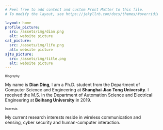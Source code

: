 ```yaml
---
# Feel free to add content and custom Front Matter to this file.
# To modify the layout, see https://jekyllrb.com/docs/themes/#overriding-theme-defaults

layout: home
profile_picture:
  src: /assets/img/dian.png
  alt: website picture
cat_picture:
  src: /assets/img/life.png
  alt: website picture
sjtu_picture:
  src: /assets/img/title.png
  alt: website picture
---
```

<font size=1>Biography</font>

<p>
	My name is <b>Dian Ding</b>, I am a Ph.D. student from the Department of Computer Science and Engineering at <b>Shanghai Jiao Tong University</b>. I received the M.S. in the Department of Automation Science and Electrical Engineering at <b>Beihang University</b> in 2019.
</p>


<p>
<font size=1>Interests</font>
</p>
<p>
	My current research interests reside in wireless communication and sensing, cyber security and human-computer interaction.
</p>





